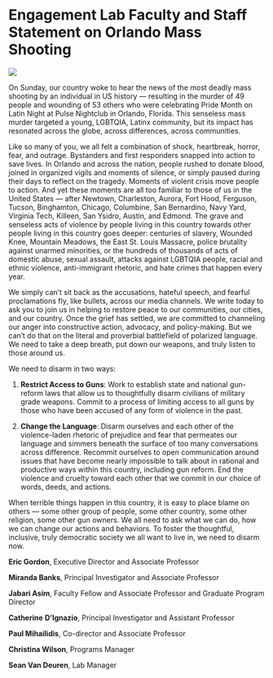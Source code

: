 # Engagement Lab Faculty and Staff Statement on Orlando Mass Shooting

![](https://res.cloudinary.com/engagement-lab-home/image/upload/v1/homepage-2.0/news/medium/1_DKczrQZoNbI_0p7nRkUlCA.jpeg)

On Sunday, our country woke to hear the news of the most deadly mass shooting by an individual in US history — resulting in the murder of 49 people and wounding of 53 others who were celebrating Pride Month on Latin Night at Pulse Nightclub in Orlando, Florida. This senseless mass murder targeted a young, LGBTQIA, Latinx community, but its impact has resonated across the globe, across differences, across communities.

Like so many of you, we all felt a combination of shock, heartbreak, horror, fear, and outrage. Bystanders and first responders snapped into action to save lives. In Orlando and across the nation, people rushed to donate blood, joined in organized vigils and moments of silence, or simply paused during their days to reflect on the tragedy. Moments of violent crisis move people to action. And yet these moments are all too familiar to those of us in the United States — after Newtown, Charleston, Aurora, Fort Hood, Ferguson, Tucson, Binghamton, Chicago, Columbine, San Bernardino, Navy Yard, Virginia Tech, Killeen, San Ysidro, Austin, and Edmond. The grave and senseless acts of violence by people living in this country towards other people living in this country goes deeper: centuries of slavery, Wounded Knee, Mountain Meadows, the East St. Louis Massacre, police brutality against unarmed minorities, or the hundreds of thousands of acts of domestic abuse, sexual assault, attacks against LGBTQIA people, racial and ethnic violence, anti-immigrant rhetoric, and hate crimes that happen every year.

We simply can’t sit back as the accusations, hateful speech, and fearful proclamations fly, like bullets, across our media channels. We write today to ask you to join us in helping to restore peace to our communities, our cities, and our country. Once the grief has settled, we are committed to channeling our anger into constructive action, advocacy, and policy-making. But we can’t do that on the literal and proverbial battlefield of polarized language. We need to take a deep breath, put down our weapons, and truly listen to those around us.

We need to disarm in two ways:

1. **Restrict Access to Guns**: Work to establish state and national gun-reform laws that allow us to thoughtfully disarm civilians of military grade weapons. Commit to a process of limiting access to all guns by those who have been accused of any form of violence in the past.

1. **Change the Language**: Disarm ourselves and each other of the violence-laden rhetoric of prejudice and fear that permeates our language and simmers beneath the surface of too many conversations across difference. Recommit ourselves to open communication around issues that have become nearly impossible to talk about in rational and productive ways within this country, including gun reform. End the violence and cruelty toward each other that we commit in our choice of words, deeds, and actions.

When terrible things happen in this country, it is easy to place blame on others — some other group of people, some other country, some other religion, some other gun owners. We all need to ask what we can do, how we can change our actions and behaviors. To foster the thoughtful, inclusive, truly democratic society we all want to live in, we need to disarm now.

**Eric Gordon**, Executive Director and Associate Professor

**Miranda Banks**, Principal Investigator and Associate Professor

**Jabari Asim**, Faculty Fellow and Associate Professor and Graduate Program Director

**Catherine** **D’Ignazio**, Principal Investigator and Assistant Professor

**Paul Mihailidis**, Co-director and Associate Professor

**Christina Wilson**, Programs Manager

**Sean Van Deuren**, Lab Manager
